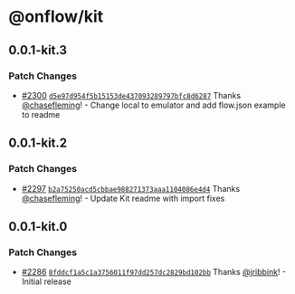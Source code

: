 # @onflow/kit

## 0.0.1-kit.3

### Patch Changes

- [#2300](https://github.com/onflow/fcl-js/pull/2300) [`d5e97d954f5b15153de437093289797bfc8d6287`](https://github.com/onflow/fcl-js/commit/d5e97d954f5b15153de437093289797bfc8d6287) Thanks [@chasefleming](https://github.com/chasefleming)! - Change local to emulator and add flow.json example to readme

## 0.0.1-kit.2

### Patch Changes

- [#2297](https://github.com/onflow/fcl-js/pull/2297) [`b2a75250acd5cbbae988271373aaa1104086e4d4`](https://github.com/onflow/fcl-js/commit/b2a75250acd5cbbae988271373aaa1104086e4d4) Thanks [@chasefleming](https://github.com/chasefleming)! - Update Kit readme with import fixes

## 0.0.1-kit.0

### Patch Changes

- [#2286](https://github.com/onflow/fcl-js/pull/2286) [`8fddcf1a5c1a3756011f97dd257dc2829bd102bb`](https://github.com/onflow/fcl-js/commit/8fddcf1a5c1a3756011f97dd257dc2829bd102bb) Thanks [@jribbink](https://github.com/jribbink)! - Initial release
